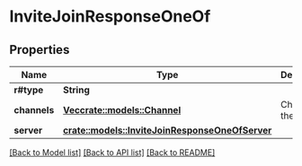 # InviteJoinResponseOneOf

## Properties

Name | Type | Description | Notes
------------ | ------------- | ------------- | -------------
**r#type** | **String** |  | 
**channels** | [**Vec<crate::models::Channel>**](Channel.md) | Channels in the server | 
**server** | [**crate::models::InviteJoinResponseOneOfServer**](InviteJoinResponse_oneOf_server.md) |  | 

[[Back to Model list]](../README.md#documentation-for-models) [[Back to API list]](../README.md#documentation-for-api-endpoints) [[Back to README]](../README.md)


